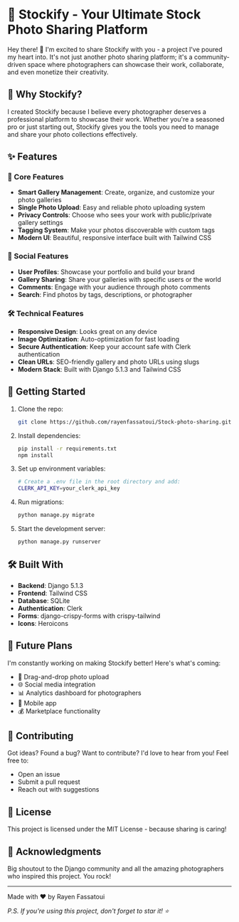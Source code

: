 # 📸 Stockify - Your Ultimate Stock Photo Sharing Platform

Hey there! 👋 I'm excited to share Stockify with you - a project I've poured my heart into. It's not just another photo sharing platform; it's a community-driven space where photographers can showcase their work, collaborate, and even monetize their creativity.

## 🌟 Why Stockify?

I created Stockify because I believe every photographer deserves a professional platform to showcase their work. Whether you're a seasoned pro or just starting out, Stockify gives you the tools you need to manage and share your photo collections effectively.

## ✨ Features

### 📱 Core Features
- **Smart Gallery Management**: Create, organize, and customize your photo galleries
- **Single Photo Upload**: Easy and reliable photo uploading system
- **Privacy Controls**: Choose who sees your work with public/private gallery settings
- **Tagging System**: Make your photos discoverable with custom tags
- **Modern UI**: Beautiful, responsive interface built with Tailwind CSS

### 👥 Social Features
- **User Profiles**: Showcase your portfolio and build your brand
- **Gallery Sharing**: Share your galleries with specific users or the world
- **Comments**: Engage with your audience through photo comments
- **Search**: Find photos by tags, descriptions, or photographer

### 🛠 Technical Features
- **Responsive Design**: Looks great on any device
- **Image Optimization**: Auto-optimization for fast loading
- **Secure Authentication**: Keep your account safe with Clerk authentication
- **Clean URLs**: SEO-friendly gallery and photo URLs using slugs
- **Modern Stack**: Built with Django 5.1.3 and Tailwind CSS

## 🚀 Getting Started

1. Clone the repo:
   ```bash
   git clone https://github.com/rayenfassatoui/Stock-photo-sharing.git
   ```

2. Install dependencies:
   ```bash
   pip install -r requirements.txt
   npm install
   ```

3. Set up environment variables:
   ```bash
   # Create a .env file in the root directory and add:
   CLERK_API_KEY=your_clerk_api_key
   ```

4. Run migrations:
   ```bash
   python manage.py migrate
   ```

5. Start the development server:
   ```bash
   python manage.py runserver
   ```

## 🛠️ Built With
- **Backend**: Django 5.1.3
- **Frontend**: Tailwind CSS
- **Database**: SQLite
- **Authentication**: Clerk
- **Forms**: django-crispy-forms with crispy-tailwind
- **Icons**: Heroicons

## 📝 Future Plans
I'm constantly working on making Stockify better! Here's what's coming:
- 🎨 Drag-and-drop photo upload
- 🌐 Social media integration
- 📊 Analytics dashboard for photographers
- 📱 Mobile app
- 💰 Marketplace functionality

## 🤝 Contributing
Got ideas? Found a bug? Want to contribute? I'd love to hear from you! Feel free to:
- Open an issue
- Submit a pull request
- Reach out with suggestions

## 📄 License
This project is licensed under the MIT License - because sharing is caring!

## 🙏 Acknowledgments
Big shoutout to the Django community and all the amazing photographers who inspired this project. You rock!

---
Made with ❤️ by Rayen Fassatoui

*P.S. If you're using this project, don't forget to star it! ⭐*
